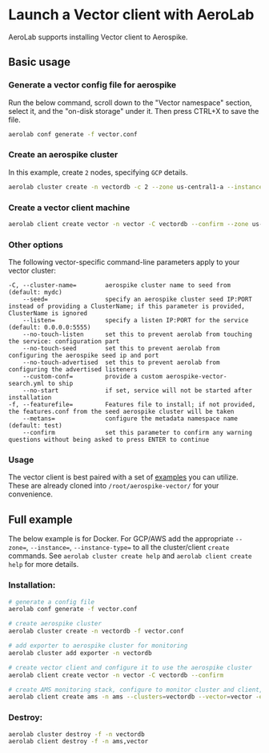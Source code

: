 # Launch a Vector client with AeroLab

AeroLab supports installing Vector client to Aerospike.

## Basic usage

### Generate a vector config file for aerospike

Run the below command, scroll down to the "Vector namespace" section, select it, and the "on-disk storage" under it. Then press CTRL+X to save the file.

```bash
aerolab conf generate -f vector.conf
```

### Create an aerospike cluster

In this example, create `2` nodes, specifying `GCP` details.

```bash
aerolab cluster create -n vectordb -c 2 --zone us-central1-a --instance e2-standard-4 -o vector.conf
```

### Create a vector client machine

```bash
aerolab client create vector -n vector -C vectordb --confirm --zone us-central1-a --instance e2-standard-4
```

### Other options

The following vector-specific command-line parameters apply to your vector cluster:
```
-C, --cluster-name=        aerospike cluster name to seed from (default: mydc)
    --seed=                specify an aerospike cluster seed IP:PORT instead of providing a ClusterName; if this parameter is provided, ClusterName is ignored
    --listen=              specify a listen IP:PORT for the service (default: 0.0.0.0:5555)
    --no-touch-listen      set this to prevent aerolab from touching the service: configuration part
    --no-touch-seed        set this to prevent aerolab from configuring the aerospike seed ip and port
    --no-touch-advertised  set this to prevent aerolab from configuring the advertised listeners
    --custom-conf=         provide a custom aerospike-vector-search.yml to ship
    --no-start             if set, service will not be started after installation
-f, --featurefile=         Features file to install; if not provided, the features.conf from the seed aerospike cluster will be taken
    --metans=              configure the metadata namespace name (default: test)
    --confirm              set this parameter to confirm any warning questions without being asked to press ENTER to continue
```

### Usage

The vector client is best paired with a set of [examples](https://github.com/aerospike/aerospike-vector) you can utilize.
These are already cloned into `/root/aerospike-vector/` for your convenience.

## Full example

The below example is for Docker. For GCP/AWS add the appropriate `--zone=`, `--instance=`, `--instance-type=` to all the cluster/client `create` commands. See `aerolab cluster create help` and `aerolab client create help` for more details.

### Installation:

```bash
# generate a config file
aerolab conf generate -f vector.conf

# create aerospike cluster
aerolab cluster create -n vectordb -f vector.conf

# add exporter to aerospike cluster for monitoring
aerolab cluster add exporter -n vectordb 

# create vector client and configure it to use the aerospike cluster
aerolab client create vector -n vector -C vectordb --confirm

# create AMS monitoring stack, configure to monitor cluster and client, exposing prometheus port in docker
aerolab client create ams -n ams --clusters=vectordb --vector=vector -e 9090:9090
```

### Destroy:

```bash
aerolab cluster destroy -f -n vectordb
aerolab client destroy -f -n ams,vector
```
